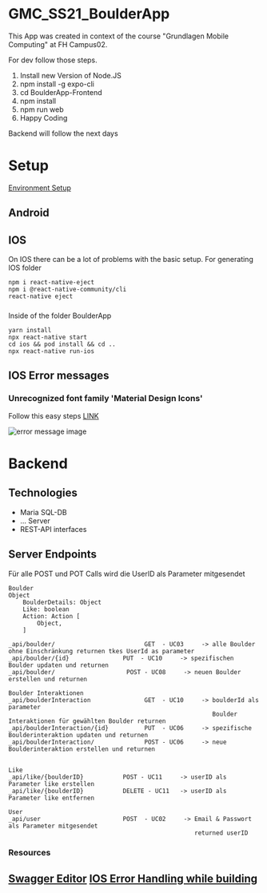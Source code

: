 # GMC_SS21_BoulderApp
This App was created in context of the course "Grundlagen Mobile Computing" at FH Campus02. 

For dev follow those steps. 
1. Install new Version of Node.JS
2. npm install -g expo-cli
3. cd BoulderApp-Frontend
4. npm install 
5. npm run web
6. Happy Coding

Backend will follow the next days


# Setup
[Environment Setup](https://reactnative.dev/docs/environment-setup)
## Android
## IOS
On IOS there can be a lot of problems with the basic setup.
For generating IOS folder
```
npm i react-native-eject
npm i @react-native-community/cli
react-native eject
```
### 
Inside of the folder BoulderApp
```
yarn install
npx react-native start
cd ios && pod install && cd ..
npx react-native run-ios
```
## IOS Error messages
### Unrecognized font family 'Material Design Icons'
Follow this easy steps [LINK](https://reactnativecode.com/unrecognized-font-family-material-design-icons/)

![error message image](https://reactnativecode.com/wp-content/uploads/2020/12/Unrecognized_Font_Family.png "Unrecognized font family 'Material Design Icons IOS Error message'" )

# Backend
## Technologies
- Maria SQL-DB
- ... Server
- REST-API interfaces

## Server Endpoints
Für alle POST und POT Calls wird die UserID als Parameter mitgesendet
```
Boulder
Object
    BoulderDetails: Object
    Like: boolean
    Action: Action [
        Object,
    ]

_api/boulder/                         GET  - UC03     -> alle Boulder ohne Einschränkung returnen tkes UserId as parameter
_api/boulder/{id}               PUT  - UC10     -> spezifischen Boulder updaten und returnen                                         
_api/boulder/                    POST - UC08     -> neuen Boulder erstellen und returnen

Boulder Interaktionen
_api/boulderInteraction               GET  - UC10     -> boulderId als parameter 
                                                         Boulder Interaktionen für gewählten Boulder returnen
_api/boulderInteraction/{id}          PUT  - UC06     -> spezifische Boulderinteraktion updaten und returnen
_api/boulderInteraction/              POST - UC06     -> neue Boulderinteraktion erstellen und returnen


Like
_api/like/{boulderID}           POST - UC11     -> userID als Parameter like erstellen
_api/like/{boulderID}           DELETE - UC11   -> userID als Parameter like entfernen

User
_api/user                       POST  - UC02     -> Email & Passwort als Parameter mitgesendet 
                                                    returned userID

```

### Resources
[Swagger Editor](https://editor.swagger.io/)
[IOS Error Handling while building](https://stackoverflow.com/questions/46428752/how-to-clear-or-clean-specific-pod-from-the-local-cocoapods-cache)
- 